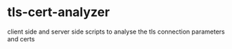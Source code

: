# tls-cert-analyzer
client side and server side scripts to analyse the tls connection parameters and certs

